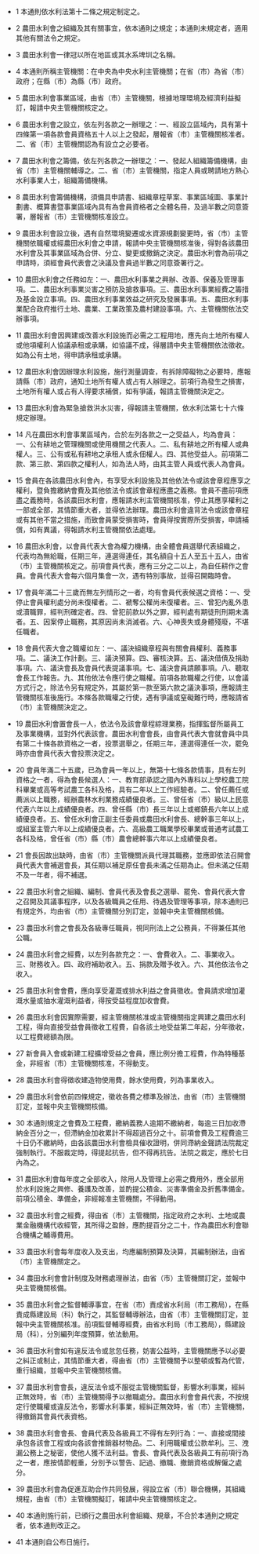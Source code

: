 * 1 本通則依水利法第十二條之規定制定之。

* 2 農田水利會之組織及其有關事宜，依本通則之規定；本通則未規定者，適用其他有關法令之規定。

* 3 農田水利會一律冠以所在地區或其水系埤圳之名稱。

* 4 本通則所稱主管機關：在中央為中央水利主管機關；在省（市）為省（市）政府；在縣（市）為縣（市）政府。

* 5 農田水利會事業區域，由省（市）主管機關，根據地理環境及經濟利益擬訂，報請中央主管機關核定之。

* 6 農田水利會之設立，依左列各款之一辦理之：一、經設立區域內，具有第十四條第一項各款會員資格五十人以上之發起，層報省（市）主管機關核准者。二、省（市）主管機關認為有設立之必要者。

* 7 農田水利會之籌備，依左列各款之一辦理之：一、發起人組織籌備機構，由省（市）主管機關輔導之。二、省（市）主管機關，指定人員或聘請地方熱心水利事業人士，組織籌備機構。

* 8 農田水利會籌備機構，須備具申請書、組織章程草案、事業區域圖、事業計劃書、概算書暨事業區域內具有為會員資格者之全體名冊，及過半數之同意簽署，層報省（市）主管機關核准設立。

* 9 農田水利會設立後，遇有自然環境變遷或水資源規劃變更時，省（市）主管機關依職權或經農田水利會之申請，報請中央主管機關核准後，得對各該農田水利會及其事業區域為合併、分立、變更或撤銷之決定。農田水利會為前項之申請時，須經會員代表會之決議及會員過半數之同意簽署行之。

* 10 農田水利會之任務如左：一、農田水利事業之興辦、改善、保養及管理事項。二、農田水利事業災害之預防及搶救事項。三、農田水利事業經費之籌措及基金設立事項。四、農田水利事業效益之研究及發展事項。五、農田水利事業配合政府推行土地、農業、工業政策及農村建設事項。六、主管機關依法交辦事項。

* 11 農田水利會因興建或改善水利設施而必需之工程用地，應先向土地所有權人或他項權利人協議承租或承購，如協議不成，得層請中央主管機關依法徵收。如為公有土地，得申請承租或承購。

* 12 農田水利會因辦理水利設施，施行測量調查，有拆除障礙物之必要時，應報請縣（市）政府，通知土地所有權人或占有人辦理之。前項行為發生之損害，土地所有權人或占有人得要求補償，如有爭議，報請主管機關決定之。

* 13 農田水利會為緊急搶救洪水災害，得報請主管機關，依水利法第七十六條規定辦理。

* 14 凡在農田水利會事業區域內，合於左列各款之一之受益人，均為會員：一、公有耕地之管理機關或使用機關之代表人。二、私有耕地之所有權人或典權人。三、公有或私有耕地之承租人或永佃權人。四、其他受益人。前項第二款、第三款、第四款之權利人，如為法人時，由其主管人員或代表人為會員。

* 15 會員在各該農田水利會內，有享受水利設施及其他依法令或該會章程應享之權利，暨負擔繳納會費及其他依法令或該會章程應盡之義務。會員不盡前項應盡之義務時，各該農田水利會，應報請水利主管機關核准，停止其應享權利之一部或全部，其情節重大者，並得依法辦理。農田水利會違背法令或該會章程或有其他不當之措施，而致會員蒙受損害時，會員得按實際所受損害，申請補償，如有異議，得報請水利主管機關依法處理。

* 16 農田水利會，以會員代表大會為權力機構，由全體會員選舉代表組織之，代表均為無給職，任期三年，連選得連任，其名額自十五人至五十五人，由省（市）主管機關核定之。前項會員代表，應有三分之二以上，為自任耕作之會員。會員代表大會每六個月集會一次，遇有特別事故，並得召開臨時會。

* 17 會員年滿二十三歲而無左列情形之一者，均有會員代表候選之資格：一、受停止會員權利處分尚未復權者。二、褫奪公權尚未復權者。三、曾犯內亂外患或瀆職罪，經判刑確定者。四、曾犯前款以外之罪，經判處有期徒刑刑期未滿者。五、因案停止職務，其原因尚未消滅者。六、心神喪失或身體殘廢，不堪任職者。

* 18 會員代表大會之職權如左：一、議決組織章程與有關會員權利、義務事項。二、議決工作計劃。三、議決預算。四、審核決算。五、議決借債及捐助事項。六、議決會長及會員代表提議事項。七、議決會員請願事項。八、聽取會長工作報告。九、其他依法令應行使之職權。前項各款職權之行使，以會議方式行之，除法令另有規定外，其屬於第一款至第六款之議決事項，應報請主管機關核准後施行。本條各款職權之行使，遇有爭議或窒礙難行時，應報請省（市）主管機關決定之。

* 19 農田水利會置會長一人，依法令及該會章程綜理業務，指揮監督所屬員工及事業機構，並對外代表該會。農田水利會會長，由會員代表大會就會員中具有第二十條各款資格之一者，投票選舉之，任期三年，連選得連任一次，罷免時亦由會員代表大會投票決定之。

* 20 會員年滿二十五歲，已為會員一年以上，無第十七條各款情事，具有左列資格之一者，得為會長候選人：一、教育部承認之國內外專科以上學校農工院科畢業或高等考試農工各科及格，具有二年以上工作經驗者。二、曾任薦任或薦派以上職務，經辦農林水利業務成績優良者。三、曾任省（市）級以上民意代表六年以上成績優良者。四、曾任縣（市）長三年以上或鄉鎮長六年以上成績優良者。五、曾任水利會正副主任委員或農田水利會長、總幹事三年以上，或組室主管六年以上成績優良者。六、高級農工職業學校畢業或普通考試農工各科及格，曾任省（市）縣（市）農會總幹事六年以上成績優良者。

* 21 會長因故出缺時，由省（市）主管機關派員代理其職務，並應即依法召開會員代表大會補選會長，其任期以補足原任會長未滿之任期為止。但未滿之任期不及一年者，得不補選。

* 22 農田水利會之組織、編制、會員代表及會長之選舉、罷免、會員代表大會之召開及其議事程序，以及各級職員之任用、待遇及管理等事項，除本通則已有規定外，均由省（市）主管機關分別訂定，並報中央主管機關核備。

* 23 農田水利會之會長及各級專任職員，視同刑法上之公務員，不得兼任其他公職。

* 24 農田水利會之經費，以左列各款充之：一、會費收入。二、事業收入。三、財務收入。四、政府補助收入。五、捐款及贈予收入。六、其他依法令之收入。

* 25 農田水利會會費，應向享受灌溉或排水利益之會員徵收。會員請求增加灌溉水量或抽水灌溉利益者，得按受益程度加收會費。

* 26 農田水利會因實際需要，經主管機關核准或主管機關指定興建之農田水利工程，得向直接受益會員徵收工程費，自各該土地受益第二年起，分年徵收，以工程費總額為限。

* 27 新會員入會或新建工程擴增受益之會員，應比例分擔工程費，作為特種基金，非經省（市）主管機關核准，不得動支。

* 28 農田水利會得徵收建造物使用費，餘水使用費，列為事業收入。

* 29 農田水利會依前四條規定，徵收各費之標準及辦法，由省（市）主管機關訂定，並報中央主管機關核備。

* 30 本通則規定之會費及工程費，繳納義務人逾期不繳納者，每逾三日加收滯納金百分之一，但滯納金加收累計不得超過百分之十。前項會費及工程費逾三十日仍不繳納時，由各該農田水利會檢具催收證明，併同滯納金聲請法院裁定強制執行。不服裁定時，得提起抗告，但不得再抗告。法院之裁定，應於七日內為之。

* 31 農田水利會每年度之全部收入，除用人及管理上必需之費用外，應全部用於水利設施之興修、養護及改善，並酌提公積金、災害準備金及折舊準備金。前項公積金、準備金，非經報准主管機關，不得動用。

* 32 農田水利會之經費，得由省（市）主管機關，指定政府之水利、土地或農業金融機構代收經管，其所得之盈餘，應酌提百分之二十，作為農田水利會聯合機構之輔導費用。

* 33 農田水利會每年度收入及支出，均應編制預算及決算，其編制辦法，由省（市）主管機關定之。

* 34 農田水利會會計制度及財務處理辦法，由省（市）主管機關訂定，並報中央主管機關核備。

* 35 農田水利會之監督輔導事宜，在省（市）責成省水利局（市工務局），在縣責成縣建設局（科）執行之，其監督輔導辦法，由省（市）主管機關訂定，並報中央主管機關核准。前項監督輔導經費，由省水利局（市工務局），縣建設局（科），分別編列年度預算，依法動用。

* 36 農田水利會如有違反法令或怠忽任務，妨害公益時，主管機關應予以必要之糾正或制止，其情節重大者，得由省（市）主管機關予以整頓或暫為代管，重行組織，並報中央主管機關核備。

* 37 農田水利會會長，違反法令或不服從主管機關監督，影響水利事業，經糾正無效時，省（市）主管機關得予以撤職處分。農田水利會會員代表，不按規定行使職權或違反法令，影響水利事業，經糾正無效時，省（市）主管機關，得撤銷其會員代表資格。

* 38 農田水利會會長、會員代表及各級員工不得有左列行為：一、直接或間接承包各該會工程或向各該會推銷器材物品。二、利用職權或公款牟利。三、洩漏公務上之秘密，使他人獲不法利益。會長、會員代表及各級員工有前項行為之一者，應按情節輕重，分別予以警告、記過、撤職、撤銷資格或解僱之處分。

* 39 農田水利會為促進互助合作共同發展，得設立省（市）聯合機構，其組織規程，由省（市）主管機關擬訂，報請中央主管機關核定之。

* 40 本通則施行前，已頒行之農田水利會組織、規章，不合於本通則之規定者，依本通則改正之。

* 41 本通則自公布日施行。

